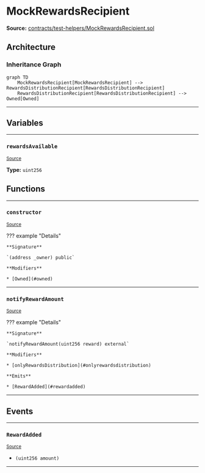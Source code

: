 # MockRewardsRecipient

**Source:** [contracts/test-helpers/MockRewardsRecipient.sol](https://github.com/Synthetixio/synthetix/tree/develop/contracts/test-helpers/MockRewardsRecipient.sol)

## Architecture

### Inheritance Graph

```mermaid
graph TD
    MockRewardsRecipient[MockRewardsRecipient] --> RewardsDistributionRecipient[RewardsDistributionRecipient]
    RewardsDistributionRecipient[RewardsDistributionRecipient] --> Owned[Owned]
```

---

## Variables

---

### `rewardsAvailable`
<sub>[Source](https://github.com/Synthetixio/synthetix/tree/develop/contracts/test-helpers/MockRewardsRecipient.sol#L8)</sub>

**Type:** `uint256`

## Functions

---

### `constructor`
<sub>[Source](https://github.com/Synthetixio/synthetix/tree/develop/contracts/test-helpers/MockRewardsRecipient.sol#L10)</sub>

??? example "Details"

    **Signature**

    `(address _owner) public`

    **Modifiers**

    * [Owned](#owned)

---

### `notifyRewardAmount`
<sub>[Source](https://github.com/Synthetixio/synthetix/tree/develop/contracts/test-helpers/MockRewardsRecipient.sol#L12)</sub>

??? example "Details"

    **Signature**

    `notifyRewardAmount(uint256 reward) external`

    **Modifiers**

    * [onlyRewardsDistribution](#onlyrewardsdistribution)

    **Emits**

    * [RewardAdded](#rewardadded)

---

## Events

---

### `RewardAdded`
<sub>[Source](https://github.com/Synthetixio/synthetix/tree/develop/contracts/test-helpers/MockRewardsRecipient.sol#L17)</sub>

- `(uint256 amount)`

---

